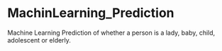 # MachinLearning_Prediction
Machine Learning Prediction of whether a person is a lady, baby, child, adolescent or elderly.
